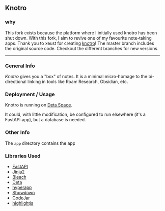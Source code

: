 ## Knotro

### why

This fork exists because the platform where I initially used knotro has been shut down. With this fork, I aim to revive one of my favourite note-taking apps. Thank you to xeust for creating [knotro](https://github.com/xeust/knotro)!
The master branch includes the original source code. Checkout the different branches for new versions.

---

### General Info

*Knotro* gives you a "box" of notes. It is a minimal micro-homage to the bi-directional linking in tools like Roam Research, Obsidian, etc.


### Deployment / Usage

Knotro is running on [Deta Space](https://deta.space/discovery/@max/knospace).

It could, with little modification, be configured to run elsewhere (it's a FastAPI app), but a database is needed.

### Other Info

The `app` directory contains the app

### Libraries Used

- [FastAPI](https://fastapi.tiangolo.com/)
- [Jinja2](https://jinja.palletsprojects.com/en/2.11.x/)
- [Bleach](https://bleach.readthedocs.io/en/latest/clean.html)
- [Deta](https://www.deta.sh/)
- [hyperapp](https://github.com/jorgebucaran/hyperapp)
- [Showdown](http://showdownjs.com/)
- [CodeJar](https://github.com/antonmedv/codejar)
- [highlightjs](https://highlightjs.org/usage/)

